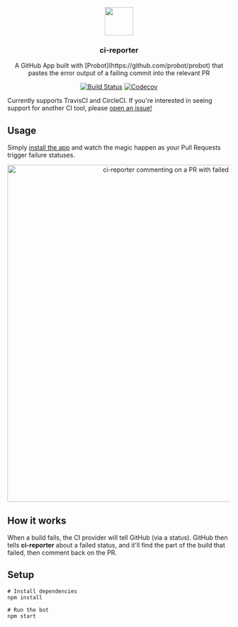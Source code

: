 <p align="center">
  <img src="https://avatars2.githubusercontent.com/in/8035?s=88&v=4" height="64">
  <h3 align="center">ci-reporter</h3>
  <p align="center">A GitHub App built with [Probot](https://github.com/probot/probot) that pastes the error output of a failing commit into the relevant PR<p>
  <p align="center"><a href="https://travis-ci.org/JasonEtco/ci-reporter"><img src="https://img.shields.io/travis/JasonEtco/ci-reporter/master.svg" alt="Build Status"></a> <a href="https://codecov.io/gh/JasonEtco/ci-reporter/"><img src="https://img.shields.io/codecov/c/github/JasonEtco/ci-reporter.svg" alt="Codecov"></a></p>
</p>

Currently supports TravisCI and CircleCI. If you're interested in seeing support for another CI tool, please [open an issue!](https://github.com/JasonEtco/ci-reporter/issues/new)

## Usage

Simply [install the app](https://github.com/apps/ci-reporter) and watch the magic happen as your Pull Requests trigger failure statuses.

<p align="center">
  <img src="https://user-images.githubusercontent.com/10660468/36135129-22af032a-1057-11e8-925a-d952e1a31105.png" alt="ci-reporter commenting on a PR with failed build log" width="760">
</p>

## How it works

When a build fails, the CI provider will tell GitHub (via a status). GitHub then tells **ci-reporter** about a failed status, and it'll find the part of the build that failed, then comment back on the PR.

## Setup

```
# Install dependencies
npm install

# Run the bot
npm start
```